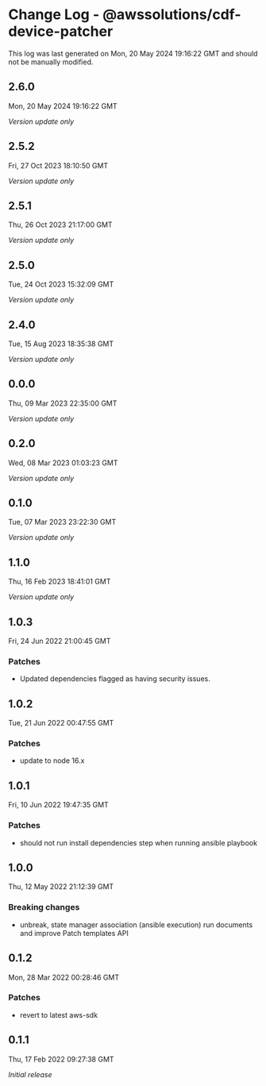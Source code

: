 # Change Log - @awssolutions/cdf-device-patcher

This log was last generated on Mon, 20 May 2024 19:16:22 GMT and should not be manually modified.

## 2.6.0
Mon, 20 May 2024 19:16:22 GMT

_Version update only_

## 2.5.2
Fri, 27 Oct 2023 18:10:50 GMT

_Version update only_

## 2.5.1
Thu, 26 Oct 2023 21:17:00 GMT

_Version update only_

## 2.5.0
Tue, 24 Oct 2023 15:32:09 GMT

_Version update only_

## 2.4.0
Tue, 15 Aug 2023 18:35:38 GMT

_Version update only_

## 0.0.0
Thu, 09 Mar 2023 22:35:00 GMT

_Version update only_

## 0.2.0
Wed, 08 Mar 2023 01:03:23 GMT

_Version update only_

## 0.1.0
Tue, 07 Mar 2023 23:22:30 GMT

_Version update only_

## 1.1.0
Thu, 16 Feb 2023 18:41:01 GMT

_Version update only_

## 1.0.3
Fri, 24 Jun 2022 21:00:45 GMT

### Patches

- Updated dependencies flagged as having security issues.

## 1.0.2
Tue, 21 Jun 2022 00:47:55 GMT

### Patches

- update to node 16.x

## 1.0.1
Fri, 10 Jun 2022 19:47:35 GMT

### Patches

- should not run install dependencies step when running ansible playbook

## 1.0.0
Thu, 12 May 2022 21:12:39 GMT

### Breaking changes

- unbreak, state manager association (ansible execution) run documents and improve Patch templates API 

## 0.1.2
Mon, 28 Mar 2022 00:28:46 GMT

### Patches

- revert to latest aws-sdk

## 0.1.1
Thu, 17 Feb 2022 09:27:38 GMT

_Initial release_

